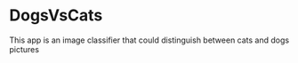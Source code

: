 # DogsVsCats
This app is an image classifier that could distinguish between cats and dogs pictures 

